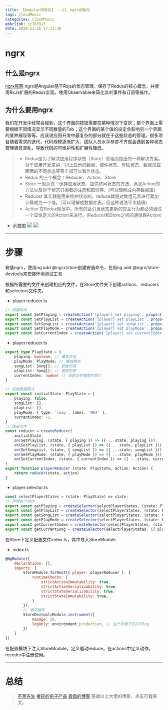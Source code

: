 ```yaml
---
title: 【Angular网易云】 --11、ngrx初始化
tags: CloudMusic
categories: CloudMusic
abbrlink: cc76f91f
date: 2020-11-26 17:23:38
---
```

# ngrx
##  **什么是ngrx**  

[ngrx官网](https://ngrx.io/docs)
ngrx是Angular基于Rxjs的状态管理，保存了Redux的核心概念，并使用RxJs扩展的Redux实现。使用Observable来简化监听事件和订阅等操作。

##  **为什么要用ngrx**


我们在开发中经常会碰到，这个界面的按钮需要在某种情况下变灰；那个界面上需要根据不同情况显示不同数量的Tab；这个界面的某个值的设定会影响另一个界面的某种展现等等。应该说应用开发中最复杂的部分就在于这些状态的管理。很多项目随着需求的迭代，代码规模逐渐扩大、团队人员水平参差不齐就会遇到各种状态管理极其混乱，导致代码的可维护性和扩展性降低。

> - Redux是为了解决应用程序状态（State）管理而提出的一种解决方案。对于应用开发来讲，UI上显示的数据、控件状态、登陆状态、数据加载画面的不同状态等等全部可以看作状态。
>- Redux 的三个概念：Reducer、Action、Store
>- Store 一般负责：保存应用状态、提供访问状态的方法、派发Action的方法以及对于状态订阅者的注册和取消等。(可以理解成内存数据库)
>- Reducer 其实就是用来维护状态的。reduce就是对数组元素进行累加计算成为一个值。（可以理解成数据库表，但这种说法不太精确）
>- Action 在Redux规范中，所有的会引发状态更新的交互行为都必须通过一个显性定义的Action来进行。(Reducer和Store之间的通信靠Action)
>

<!--more-->
- 示意图
![](https://img-blog.csdnimg.cn/2020120514260743.png?x-oss-process=image/watermark,type_ZmFuZ3poZW5naGVpdGk,shadow_10,text_aHR0cHM6Ly9ibG9nLmNzZG4ubmV0L3N1bmdvb2RsdWNrNjY2,size_16,color_FFFFFF,t_70)
![](https://img-blog.csdnimg.cn/20201205142511134.png?x-oss-process=image/watermark,type_ZmFuZ3poZW5naGVpdGk,shadow_10,text_aHR0cHM6Ly9ibG9nLmNzZG4ubmV0L3N1bmdvb2RsdWNrNjY2,size_16,color_FFFFFF,t_70)

****

# 步骤
安装ngrx，使用ng add @ngrx/store创建安装命令，在用ng add @ngrx/store-devtools来安装环境测试工具

根据所需要的文件来创建相应的文件，在Store文件夹下创建actions、reducers和selectors文件夹。

- player.reducer.ts
```typescript
// 设置动作
export const SetPlaying = createAction('[player] set playing', props<{ playing: boolean }>());
export const SetPlayList = createAction('[player] set playList', props<{ playList: Song[] }>());
export const SetSongList = createAction('[player] set songList', props<{ songList: Song[] }>());
export const SetPlayMode = createAction('[player] set playMode', props<{ playMode: PlayMode }>());
export const SetCurrentIndex = createAction('[player] set currentIndex', props<{ currentIndex: number }>());

```
- player.reducer.ts
```typescript
export type PlayState = {
    playing: boolean; // 播放状态
    playMode: PlayMode; // 播放模式
    songList: Song[]; // 歌曲列表
    playList: Song[]; // 播放列表
    currentIndex: number // 当前正在播放的索引
}

// 初始数据格式
export const initialState: PlayState = {
    playing: false,
    songList: [],
    playList: [],
    playMode: { type: 'loop', label: '循环' },
    currentIndex: -1,
}
// 注册动作
const reducer = createReducer(
    initialState,
    on(SetPlaying, (state, { playing }) => ({ ...state, playing })),
    on(SetPlayList, (state, { playList }) => ({ ...state, playList })),
    on(SetSongList, (state, { songList }) => ({ ...state, songList })),
    on(SetPlayMode, (state, { playMode }) => ({ ...state, playMode })),
    on(SetCurrentIndex, (state, { currentIndex }) => ({ ...state, currentIndex })),
)
export function playerReducer (state: PlayState, action: Action) {
    return reducer(state, action)
}
```
- player.selector.ts
```typescript
const selectPlayerStates = (state: PlayState) => state;
// 声明各个动作
export const getPlaying = createSelector(selectPlayerStates, (state: PlayState) => state.playing)
export const getPlayList = createSelector(selectPlayerStates, (state: PlayState) => state.playList)
export const getSongList = createSelector(selectPlayerStates, (state: PlayState) => state.songList)
export const getPlayMode = createSelector(selectPlayerStates, (state: PlayState) => state.playMode)
export const getCurrentIndex = createSelector(selectPlayerStates, (state: PlayState) => state.currentIndex)
export const getCurrentSong = createSelector(selectPlayerStates, ({ playList, currentIndex }: PlayState) => playList[currentIndex])
```
在Store下定义配置文件index.ts，其中导入StoreModule
- index.ts
```javascript
@NgModule({
    declarations: [],
    imports: [
        StoreModule.forRoot({ player: playerReducer }, {
            runtimeChecks: {
                strictActionImmutability: true,
                strictActionSerializability: true,
                strictStateSerializability: true,
                strictStateImmutability: true,
            }
        }),
        // 调试插件
        StoreDevtoolsModule.instrument({
            maxAge: 20,
            logOnly: environment.production, // 生产环境下仅打印log
        })
    ]
})
```
在配置模块下注入StoreModule，定义启动reduce，在actions中定义动作，receder中注册使用。
****

# 总结

>[不苦先生](https://www.cnblogs.com/tarena/p/8473961.html)
>[接灰的电子产品](https://www.jianshu.com/p/0deec21d728f)
>[霞霞的博客](https://blog.csdn.net/weixin_42227767/article/details/104562135)
感谢以上大佬的博客，点击可看原文。